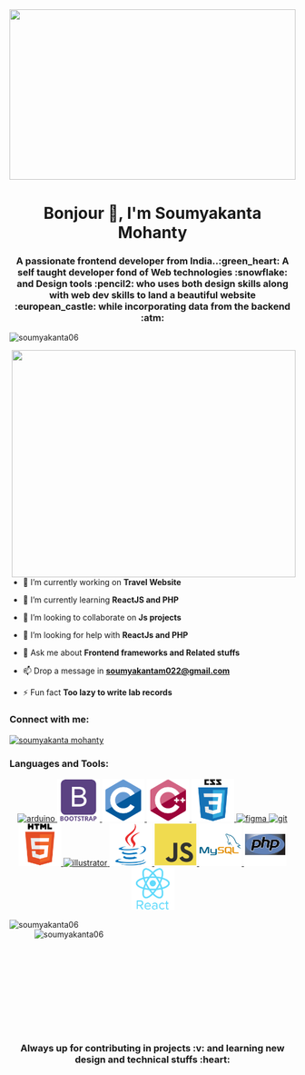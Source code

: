<img src="https://t4.ftcdn.net/jpg/04/19/26/97/360_F_419269782_9LsP3TQndMVnZ2j3ZhTPhMjaqQpFAth9.jpg" width="100%" height="300">
<h1 align="center">Bonjour 👋, I'm Soumyakanta Mohanty</h1>
<h3 align="center">A passionate frontend developer from India..:green_heart: A self taught developer fond of Web technologies :snowflake: and Design tools :pencil2: who uses both design skills along with web dev skills to land a beautiful website :european_castle: while incorporating data from the backend :atm:</h3>

<p align="left"> <img src="https://komarev.com/ghpvc/?username=soumyakanta06&label=Profile%20views&color=0e75b6&style=flat" alt="soumyakanta06" /> </p>
<img align="right" src="https://i.pinimg.com/originals/b9/e4/96/b9e4960c1476c78043d499d975f86cdb.gif" width="500" height="400">

- 🔭 I’m currently working on **Travel Website**

- 🌱 I’m currently learning **ReactJS and PHP**

- 👯 I’m looking to collaborate on **Js projects**

- 🤝 I’m looking for help with **ReactJs and PHP**

- 💬 Ask me about **Frontend frameworks and Related stuffs**

- 📫 Drop a message in **soumyakantam022@gmail.com**

- ⚡ Fun fact **Too lazy to write lab records**

<h3 align="left">Connect with me:</h3>
<p align="left">
<a href="https://twitter.com/soumyakanta mohanty" target="blank"><img align="center" src="https://raw.githubusercontent.com/rahuldkjain/github-profile-readme-generator/master/src/images/icons/Social/twitter.svg" alt="soumyakanta mohanty" height="30" width="40" /></a>
</p>

<h3 align="left">Languages and Tools:</h3>
<p align="center"> 
  <a href="https://www.arduino.cc/" target="_blank"> <img src="https://cdn.worldvectorlogo.com/logos/arduino-1.svg" alt="arduino" width="75" height="75"/> </a>
  <a href="https://getbootstrap.com" target="_blank"> <img src="https://raw.githubusercontent.com/devicons/devicon/master/icons/bootstrap/bootstrap-plain-wordmark.svg" alt="bootstrap" width="75" height="75"/> </a> 
  <a href="https://www.cprogramming.com/" target="_blank"> <img src="https://raw.githubusercontent.com/devicons/devicon/master/icons/c/c-original.svg" alt="c" width="75" height="75"/> </a> 
  <a href="https://www.w3schools.com/cpp/" target="_blank"> <img src="https://raw.githubusercontent.com/devicons/devicon/master/icons/cplusplus/cplusplus-original.svg" alt="cplusplus" width="75" height="75"/> </a>
  <a href="https://www.w3schools.com/css/" target="_blank"> <img src="https://raw.githubusercontent.com/devicons/devicon/master/icons/css3/css3-original-wordmark.svg" alt="css3" width="75" height="75"/> </a> 
  <a href="https://www.figma.com/" target="_blank"> <img src="https://www.vectorlogo.zone/logos/figma/figma-icon.svg" alt="figma" width="75" height="75"/> </a> 
  <a href="https://git-scm.com/" target="_blank"> <img src="https://www.vectorlogo.zone/logos/git-scm/git-scm-icon.svg" alt="git" width="75" height="75"/> </a> <br>
  <a href="https://www.w3.org/html/" target="_blank"> <img src="https://raw.githubusercontent.com/devicons/devicon/master/icons/html5/html5-original-wordmark.svg" alt="html5" width="75" height="75"/> </a> 
  <a href="https://www.adobe.com/in/products/illustrator.html" target="_blank"> <img src="https://www.vectorlogo.zone/logos/adobe_illustrator/adobe_illustrator-icon.svg" alt="illustrator" width="75" height="75"/> </a> <a href="https://www.java.com" target="_blank"> <img src="https://raw.githubusercontent.com/devicons/devicon/master/icons/java/java-original.svg" alt="java" width="75" height="75"/> </a> <a href="https://developer.mozilla.org/en-US/docs/Web/JavaScript" target="_blank"> <img src="https://raw.githubusercontent.com/devicons/devicon/master/icons/javascript/javascript-original.svg" alt="javascript"width="75" height="75"/> </a> <a href="https://www.mysql.com/" target="_blank"> <img src="https://raw.githubusercontent.com/devicons/devicon/master/icons/mysql/mysql-original-wordmark.svg" alt="mysql"width="75" height="75"/> </a> <a href="https://www.php.net" target="_blank"> <img src="https://raw.githubusercontent.com/devicons/devicon/master/icons/php/php-original.svg" alt="php"width="75" height="75"/> </a> <a href="https://reactjs.org/" target="_blank"> <img src="https://raw.githubusercontent.com/devicons/devicon/master/icons/react/react-original-wordmark.svg" alt="react" width="75" height="75"/> </a> </p>

<p><img align="left" src="https://github-readme-stats.vercel.app/api/top-langs?username=soumyakanta06&show_icons=true&locale=en&layout=compact&theme=algolia" alt="soumyakanta06" />
<img align="right" src="https://github-readme-stats.vercel.app/api?username=Soumyakanta06&show_icons=true&theme=algolia" alt="soumyakanta06" width="460"/></p>

<!-- <p>&nbsp;<img align="left" src="https://github-readme-stats.vercel.app/api?username=soumyakanta06&show_icons=true&locale=en" alt="soumyakanta06" /></p> -->
<!-- [![GitHub Streak](https://github-readme-streak-stats.herokuapp.com?user=Soumyakanta06&theme=blueberry_duo)](https://git.io/streak-stats) -->
<!-- ![Anurag's GitHub stats](https://github-readme-stats.vercel.app/api?username=Soumyakanta06&show_icons=true&theme=algolia) -->
<!-- <p><img align="right" src="https://github-readme-stats.vercel.app/api?username=Soumyakanta06&show_icons=true&theme=algolia" alt="soumyakanta06" /></p><br><br> -->
<br><br><br><br><br><br><br><br>

<h3 align="center" style="margin-top:80px";>Always up for contributing in projects :v: and learning new design and technical stuffs :heart:</h3>
